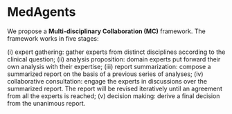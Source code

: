 # MedAgents
We propose a **Multi-disciplinary Collaboration (MC)** framework. The framework works in five stages: 

(i) expert gathering: gather experts from distinct disciplines according to the clinical question;
(ii) analysis proposition: domain experts put forward their own analysis with their expertise;
(iii) report summarization: compose a summarized report on the basis of a previous series of analyses;
(iv) collaborative consultation: engage the experts in discussions over the summarized report. The report will be revised iteratively until an agreement from all the experts is reached;
(v) decision making: derive a final decision from the unanimous report.
